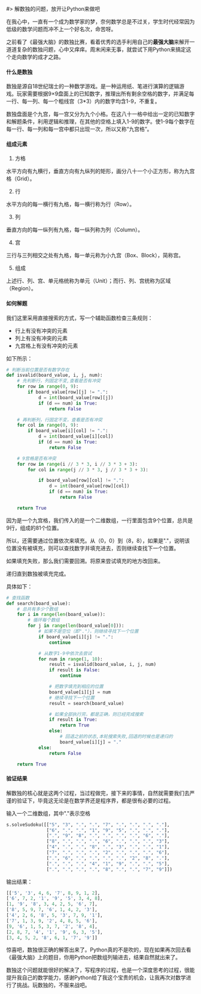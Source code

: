 #> 解数独的问题，放开让Python来做吧

在我心中，一直有一个成为数学家的梦，奈何数学总是不过关，学生时代经常因为低级的数学问题而冲不上一个好名次，命苦呀。

之前看了《最强大脑》的数独比赛，看着优秀的选手利用自己的**最强大脑**来解开一道道复杂的数独问题，心中又痒痒。周末闲来无事，就尝试下用Python来搞定这个走向数学的成才之路。

#### 什么是数独

数独是源自18世纪瑞士的一种数学游戏。是一种运用纸、笔进行演算的逻辑游戏。玩家需要根据9×9盘面上的已知数字，推理出所有剩余空格的数字，并满足每一行、每一列、每一个粗线宫（3*3）内的数字均含1-9，不重复。

数独盘面是个九宫，每一宫又分为九个小格。在这八十一格中给出一定的已知数字和解题条件，利用逻辑和推理，在其他的空格上填入1-9的数字。使1-9每个数字在每一行、每一列和每一宫中都只出现一次，所以又称“九宫格”。

#### 组成元素

1. 方格

水平方向有九横行，垂直方向有九纵列的矩形，画分八十一个小正方形，称为九宫格（Grid）。

2. 行

水平方向的每一横行有九格，每一横行称为行（Row）。

3. 列

垂直方向的每一纵列有九格，每一纵列称为列（Column）。

4. 宫

三行与三列相交之处有九格，每一单元称为小九宫（Box、Block），简称宫。

5. 组成

上述行、列、宫、单元格统称为单元（Unit）；而行、列、宫统称为区域（Region）。

#### 如何解题

我们这里采用直接搜索的方式，写一个辅助函数检查三条规则：

- 行上有没有冲突的元素
- 列上有没有冲突的元素
- 九宫格上有没有冲突的元素

如下所示：

```Python
# 判断当前位置是否有数字存在
def isvalid(board_value, i, j, num):
    # 先判断行，列固定不变,查看是否有冲突
    for row in range(0, 9):
        if board_value[row][j] != ".":
            d = int(board_value[row][j])
            if (d == num) is True:
                return False

    # 再判断列，行固定不变，查看是否有冲突
    for col in range(0, 9):
        if board_value[i][col] != ".":
            d = int(board_value[i][col])
            if (d == num) is True:
                return False

    # 9宫格是否有冲突
    for row in range(i // 3 * 3, i // 3 * 3 + 3):
        for col in range(j // 3 * 3, j // 3 * 3 + 3):

            if board_value[row][col] != ".":
                d = int(board_value[row][col])
                if (d == num) is True:
                    return False

    return True
```

因为是一个九宫格，我们传入的是一个二维数组，一行里面包含9个位置，总共是9行，组成的81个位置。

所以，还需要通过位置依次来填充。从（0，0）到（8，8），如果是"."，说明该位置没有被填充，则可以查找数字并填充进去，否则继续查找下一个位置。

如果填充失败，那么我们需要回溯。将原来尝试填充的地方改回来。

递归直到数独被填充完成。

具体如下：

```Python
# 查找函数
def search(board_value):
    # 总共有多少个数组
    for i in range(len(board_value)):
        # 循环每个数组
        for j in range(len(board_value[0])):
            # 如果不是空位（即"."），则继续寻找下一个位置
            if board_value[i][j] != ".":
                continue

            # 从数字1-9中依次去尝试
            for num in range(1, 10):
                result = isvalid(board_value, i, j, num)
                if result is False:
                    continue

                # 把数字填充到相应的位置
                board_value[i][j] = num
                # 继续寻找下一个位置
                result = search(board_value)

                # 如果全部执行完，都是正确，则已经完成搜索
                if result is True:
                    return True
                else:
                    # 回退之前的状态,本轮搜索失败,回退的时候也是递归的
                    board_value[i][j] = "."
            else:
                return False

    return True
```

#### 验证结果

解数独的核心就是这两个过程，当过程做完，接下来的事情，自然就需要我们去严谨的验证下，毕竟这无论是在数学界还是程序界，都是很有必要的过程。

输入一个二维数组，其中"."表示空格

```Python
s.solveSudoku([["5", "3", ".", ".", "7", ".", ".", ".", "."],
               ["6", ".", ".", "1", "9", "5", ".", ".", "."],
               [".", "9", "8", ".", ".", ".", ".", "6", "."],
               ["8", ".", ".", ".", "6", ".", ".", ".", "3"],
               ["4", ".", ".", "8", ".", "3", ".", ".", "1"],
               ["7", ".", ".", ".", "2", ".", ".", ".", "6"],
               [".", "6", ".", ".", ".", ".", "2", "8", "."],
               [".", ".", ".", "4", "1", "9", ".", ".", "5"],
               [".", ".", ".", ".", "8", ".", ".", "7", "9"]])
```

输出结果：

```Python
[['5', '3', 4, 6, '7', 8, 9, 1, 2],
['6', 7, 2, '1', '9', '5', 3, 4, 8], 
[1, '9', '8', 3, 4, 2, 5, '6', 7], 
['8', 5, 9, 7, '6', 1, 4, 2, '3'], 
['4', 2, 6, '8', 5, '3', 7, 9, '1'], 
['7', 1, 3, 9, '2', 4, 8, 5, '6'], 
[9, '6', 1, 5, 3, 7, '2', '8', 4], 
[2, 8, 7, '4', '1', '9', 6, 3, '5'], 
[3, 4, 5, 2, '8', 6, 1, '7', '9']]
```

惊喜吧，数独很正确的解答出来了。Python真的不是吹的，现在如果再次回去看《最强大脑》上的题目，你用Python把数组列输进去，结果自然就出来了。

数独这个问题就能很好的解决了，写程序的过程，也是一个深度思考的过程，很能提升我自己的数学能力，感谢Python给了我这个宝贵的机会，让我再次对数学进行了挑战。玩数独的，不服来战吧。